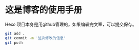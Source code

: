 # 这是博客的使用手册

Hexo 项目本身是用github管理的，如果编辑完文章，可以提交保存。

``` bash
git add .
git commit -m '这次修改的信息'
git push
```
